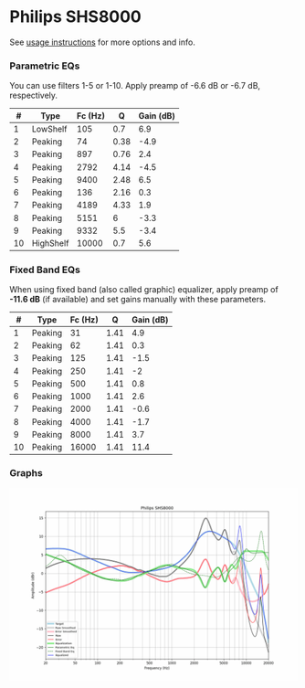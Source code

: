 # Philips SHS8000
See [usage instructions](https://github.com/jaakkopasanen/AutoEq#usage) for more options and info.

### Parametric EQs
You can use filters 1-5 or 1-10. Apply preamp of -6.6 dB or -6.7 dB, respectively.

|   # | Type      |   Fc (Hz) |    Q |   Gain (dB) |
|-----|-----------|-----------|------|-------------|
|   1 | LowShelf  |       105 | 0.7  |         6.9 |
|   2 | Peaking   |        74 | 0.38 |        -4.9 |
|   3 | Peaking   |       897 | 0.76 |         2.4 |
|   4 | Peaking   |      2792 | 4.14 |        -4.5 |
|   5 | Peaking   |      9400 | 2.48 |         6.5 |
|   6 | Peaking   |       136 | 2.16 |         0.3 |
|   7 | Peaking   |      4189 | 4.33 |         1.9 |
|   8 | Peaking   |      5151 | 6    |        -3.3 |
|   9 | Peaking   |      9332 | 5.5  |        -3.4 |
|  10 | HighShelf |     10000 | 0.7  |         5.6 |

### Fixed Band EQs
When using fixed band (also called graphic) equalizer, apply preamp of **-11.6 dB** (if available) and set gains manually with these parameters.

|   # | Type    |   Fc (Hz) |    Q |   Gain (dB) |
|-----|---------|-----------|------|-------------|
|   1 | Peaking |        31 | 1.41 |         4.9 |
|   2 | Peaking |        62 | 1.41 |         0.3 |
|   3 | Peaking |       125 | 1.41 |        -1.5 |
|   4 | Peaking |       250 | 1.41 |        -2   |
|   5 | Peaking |       500 | 1.41 |         0.8 |
|   6 | Peaking |      1000 | 1.41 |         2.6 |
|   7 | Peaking |      2000 | 1.41 |        -0.6 |
|   8 | Peaking |      4000 | 1.41 |        -1.7 |
|   9 | Peaking |      8000 | 1.41 |         3.7 |
|  10 | Peaking |     16000 | 1.41 |        11.4 |

### Graphs
![](./Philips%20SHS8000.png)
